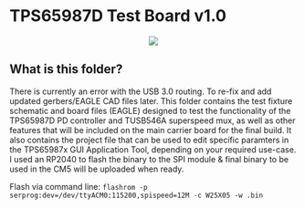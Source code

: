 # TPS65987D Test Board v1.0 

<p align="center">
   <img src="https://i.imgur.com/e9K5JSS.png"/>
</p>

## What is this folder?
There is currently an error with the USB 3.0 routing. To re-fix and add updated gerbers/EAGLE CAD files later. 
This folder contains the test fixture schematic and board files (EAGLE) designed to test the functionality of the TPS65987D PD controller and TUSB546A superspeed mux, as well as other features that will be included on the main carrier board for the final build. 
It also contains the project file that can be used to edit specific paramters in the TPS65987x GUI Application Tool, depending on your required use-case. I used an RP2040 to flash the binary to the SPI module & final binary to be used in the CM5 will be uploaded when ready. 

Flash via command line:
```flashrom -p serprog:dev=/dev/ttyACM0:115200,spispeed=12M -c W25X05 -w .bin```




